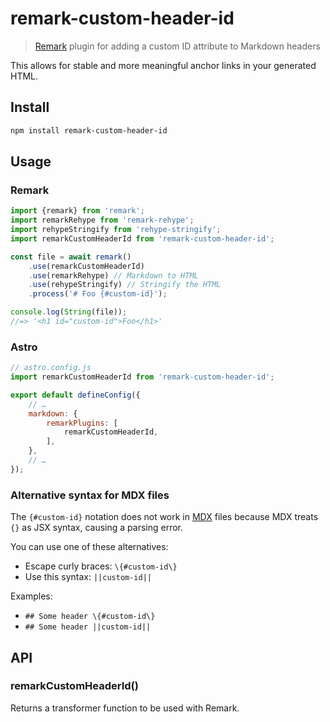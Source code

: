 # remark-custom-header-id

> [Remark](https://github.com/remarkjs/remark) plugin for adding a custom ID attribute to Markdown headers

This allows for stable and more meaningful anchor links in your generated HTML.

## Install

```sh
npm install remark-custom-header-id
```

## Usage

### Remark

```js
import {remark} from 'remark';
import remarkRehype from 'remark-rehype';
import rehypeStringify from 'rehype-stringify';
import remarkCustomHeaderId from 'remark-custom-header-id';

const file = await remark()
	.use(remarkCustomHeaderId)
	.use(remarkRehype) // Markdown to HTML
	.use(rehypeStringify) // Stringify the HTML
	.process('# Foo {#custom-id}');

console.log(String(file));
//=> '<h1 id="custom-id">Foo</h1>'
```

### Astro

```js
// astro.config.js
import remarkCustomHeaderId from 'remark-custom-header-id';

export default defineConfig({
	// …
	markdown: {
		remarkPlugins: [
			remarkCustomHeaderId,
		],
	},
	// …
});
```

### Alternative syntax for MDX files

The `{#custom-id}` notation does not work in [MDX](https://mdxjs.com) files because MDX treats `{}` as JSX syntax, causing a parsing error. 

You can use one of these alternatives:

- Escape curly braces: `\{#custom-id\}`
- Use this syntax: `||custom-id||`

Examples:

- `## Some header \{#custom-id\}`
- `## Some header ||custom-id||`

## API

### remarkCustomHeaderId()

Returns a transformer function to be used with Remark.
